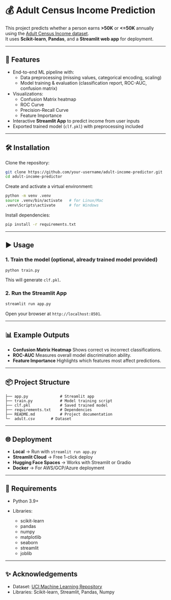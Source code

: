 
# 💰 Adult Census Income Prediction

This project predicts whether a person earns **>50K** or **<=50K** annually using the [Adult Census Income dataset](https://archive.ics.uci.edu/ml/datasets/adult).  
It uses **Scikit-learn**, **Pandas**, and a **Streamlit web app** for deployment.

---

## 🚀 Features
- End-to-end ML pipeline with:
  - Data preprocessing (missing values, categorical encoding, scaling)
  - Model training & evaluation (classification report, ROC-AUC, confusion matrix)
- Visualizations:
  - Confusion Matrix heatmap
  - ROC Curve
  - Precision-Recall Curve
  - Feature Importance
- Interactive **Streamlit App** to predict income from user inputs
- Exported trained model (`clf.pkl`) with preprocessing included

---

## 🛠️ Installation
Clone the repository:
```bash
git clone https://github.com/your-username/adult-income-predictor.git
cd adult-income-predictor
````

Create and activate a virtual environment:

```bash
python -m venv .venv
source .venv/bin/activate   # for Linux/Mac
.venv\Scripts\activate      # for Windows
```

Install dependencies:

```bash
pip install -r requirements.txt
```

---

## ▶️ Usage

### 1. Train the model (optional, already trained model provided)

```bash
python train.py
```

This will generate `clf.pkl`.

### 2. Run the Streamlit App

```bash
streamlit run app.py
```

Open your browser at `http://localhost:8501`.

---

## 📊 Example Outputs

* **Confusion Matrix Heatmap**
  Shows correct vs incorrect classifications.
* **ROC-AUC**
  Measures overall model discrimination ability.
* **Feature Importance**
  Highlights which features most affect predictions.

---

## 📦 Project Structure

```
├── app.py              # Streamlit app
├── train.py            # Model training script
├── clf.pkl             # Saved trained model
├── requirements.txt    # Dependencies
├── README.md           # Project documentation
└─  adult.csv       # Dataset
```

---

## 🌐 Deployment

* **Local** → Run with `streamlit run app.py`
* **Streamlit Cloud** → Free 1-click deploy
* **Hugging Face Spaces** → Works with Streamlit or Gradio
* **Docker** → For AWS/GCP/Azure deployment

---

## 📌 Requirements

* Python 3.9+
* Libraries:

  * scikit-learn
  * pandas
  * numpy
  * matplotlib
  * seaborn
  * streamlit
  * joblib

---

## ✨ Acknowledgements

* Dataset: [UCI Machine Learning Repository](https://archive.ics.uci.edu/ml/datasets/adult)
* Libraries: Scikit-learn, Streamlit, Pandas, Numpy

```

